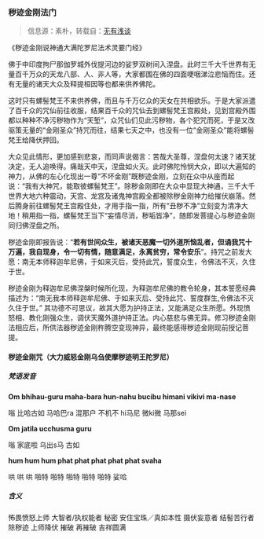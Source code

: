### 秽迹金刚法门

> 信息源：素朴，转载自：[无有浅谈](https://www.youtube.com/post/UgkxxG_FrEw9fbTRQbiICeVqUyAKfJarPuv0)

《秽迹金刚说神通大满陀罗尼法术灵要门经》

佛于中印度拘尸那伽罗城外伐提河边的娑罗双树间入涅盘。此时三千大千世界有无量百千万众的天龙八部、人、非人等，大家都围在佛的四面哽咽涕泣悲恼而住。还有无量的诸天大众及释提桓因等也都来供养佛陀。

这时只有螺髻梵王不来供养佛，而且与千万亿众的天女在共相欲乐。于是大家派遣了百千众的咒仙前往收服，结果百千众的咒仙去到螺髻梵王宫殿处，见到宫殿外围都以种种不净污秽物作为“天堑”，众咒仙们见此污秽物，各个犯咒而死，于是又改驱策无量的“金刚圣众”持咒而往，结果七天之中，也没有一位“金刚圣众”能将螺髻梵王给降伏押回。

大众见此情形，更加感到悲哀，而同声说偈言：苦哉大圣尊，涅盘何太速？诸天犹决定，无人追唤得。痛哉天中天，涅盘如火灭。此时佛陀怜悯大众，即以大遍知的神力，从佛的左心化现出一尊“不坏金刚”既秽迹金刚，立刻在众中从座而起说：“我有大神咒，能取彼螺髻梵王”。除秽金刚即在大众中显现大神通，三千大千世界大地六种震动，天宫、龙宫及诸鬼神宫殿全都被除秽金刚神力给摧伏崩落。然后腾身前往螺髻梵王宫殿住处，才用手指一指，所有“丑秽不净”立刻变为清净大地！稍用指一指，螺髻梵王当下“妄情尽消，秽垢皆净”，随即发菩提心与秽迹金刚同归佛涅盘之所。

秽迹金刚即报告说：“**若有世间众生，被诸天恶魔一切外道所恼乱者，但诵我咒十万遍，我自现身，令一切有情，随意满足，永离贫穷，常令安乐**”。持咒之前发大愿：南无本师释迦牟尼佛，于如来灭后，受持此咒，誓度众生，令佛法不灭，久住于世。

秽迹金刚为释迦牟尼佛涅槃时候所化现，为释迦牟尼佛的教令轮身，其本誓愿经典描述为：“南无我本师释迦牟尼佛、于如来灭后、受持此咒、誓度群生,令佛法不灭久住于世。” 其功德不可思议，故其大愿为护持正法，又能满足众生所愿。外现愤怒相、教化刚强众生，调伏天魔外道护持正法。内心慈悲与佛无异。修习秽迹金刚法相应后，所供法器秽迹金刚杵腾空变现神异，最终能感得秽迹金刚现前授记菩提。

#### 秽迹金刚咒（大力威怒金刚乌刍使摩秽迹明王陀罗尼）

##### 梵语发音

**Om bhihau-guru maha-bara hun-nahu bucibu himani vikivi ma-nase**       

嗡 比哈古如 马哈巴ra 混那户 不机不 hi马尼 微ki微 马那sei

**Om jatila ucchusma guru**

嗡 家底啦 乌出s马 古如

**hum hum hum phat phat phat phat phat svaha**

哄 哄 哄 啪特 啪特 啪特 啪特 啪特 娑哈

##### 含义

怖畏愤怒上师 大智者/执权能者 秘密 安住宝珠／真如本性 摄伏妄意者 结髻苦行者 除秽迹 上师降伏 摧破 再摧破 吉祥圆满

